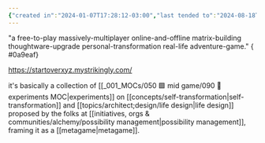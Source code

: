 ```yaml
---
{"created in":"2024-01-07T17:28:12-03:00","last tended to":"2024-08-18T14:02:58-03:00","tags":["project","player","alchemy","reallifegame","seriousgame","🌱"],"dg-publish":true,"permalink":"/projects-and-tools/projects/player/startover-xyz/","dgPassFrontmatter":true,"created":"2024-01-07T17:28:12.276-03:00","updated":"2024-08-18T14:04:06.945-03:00"}
---
```


"a free-to-play massively-multiplayer online-and-offline matrix-building thoughtware-upgrade personal-transformation real-life adventure-game."
{ #0a9eaf}


https://startoverxyz.mystrikingly.com/

it's basically a collection of [[_001_MOCs/050 🟩 mid game/090 🧪 experiments MOC\|experiments]] on [[concepts/self-transformation\|self-transformation]] and [[topics/architect;design/life design\|life design]] proposed by the folks at [[initiatives, orgs & communities/alchemy/possibility management\|possibility management]], framing it as a [[metagame\|metagame]].